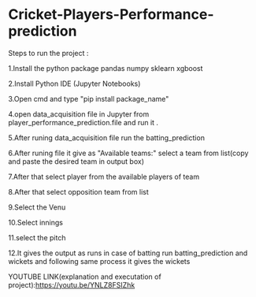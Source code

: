 # Cricket-Players-Performance-prediction

Steps to run the project :

1.Install the python package
pandas
numpy
sklearn
xgboost

2.Install Python IDE (Jupyter Notebooks)

3.Open cmd and type "pip install package_name"

4.open data_acquisition file in Jupyter from player_performance_prediction.file and run it .

5.After runing data_acquisition file run the batting_prediction

6.After runing file it give as "Available teams:" select a team from list(copy and paste the desired team in output box)

7.After that select player from the available players of team

8.After that select opposition team from list

9.Select the Venu

10.Select innings

11.select the pitch

12.It gives the output as runs in case of batting run batting_prediction and wickets and following same process it gives the wickets


YOUTUBE LINK(explanation and executation of project):https://youtu.be/YNLZ8FSIZhk
